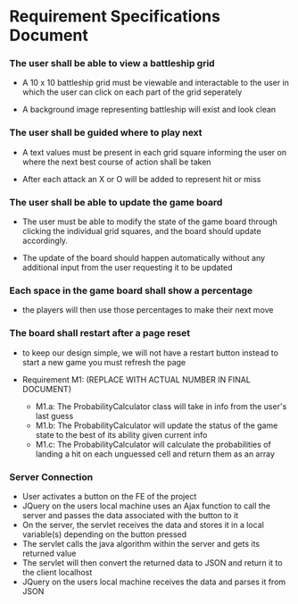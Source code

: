 # Requirement Specifications Document

### The user shall be able to view a battleship grid

* A 10 x 10 battleship grid must be viewable and interactable to the user in which the user
can click on each part of the grid seperately

* A background image representing battleship will exist and
look clean

### The user shall be guided where to play next

* A text values must be present in each grid square informing the user
on where the next best course of action shall be taken

* After each attack an X or O will be added to represent hit or miss

### The user shall be able to update the game board

* The user must be able to modify the state of the game board through clicking the individual grid
squares, and the board should update accordingly.

* The update of the board should happen automatically without any additional input from the user
requesting it to be updated

### Each space in the game board shall show a percentage

* the players will then use those percentages to make their next move

### The board shall restart after a page reset

* to keep our design simple, we will not have a restart button instead to
  start a new game you must refresh the page

* Requirement M1: (REPLACE WITH ACTUAL NUMBER IN FINAL DOCUMENT) 
	* M1.a: The ProbabilityCalculator class will take in info from the user's last guess
	* M1.b: The ProbabilityCalculator will update the status of the game state to the best of its ability given current info
	* M1.c: The ProbabilityCalculator will calculate the probabilities of landing a hit on each unguessed cell and return them as an array

### Server Connection
- User activates a button on the FE of the project
- JQuery on the users local machine uses an Ajax function to call the server and passes the data associated with the button to it
- On the server, the servlet receives the data and stores it in a local variable(s) depending on the button pressed
- The servlet calls the java algorithm within the server and gets its returned value
- The servlet will then convert the returned data to JSON and return it to the client localhost
- JQuery on the users local machine receives the data and parses it from JSON

